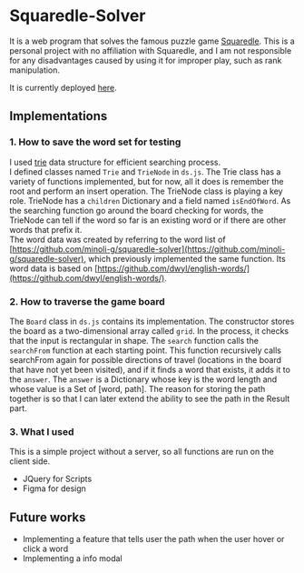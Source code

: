 # Squaredle-Solver

It is a web program that solves the famous puzzle game [Squaredle](https://squaredle.app/). This is a personal project with no affiliation with Squaredle, and I am not responsible for any disadvantages caused by using it for improper play, such as rank manipulation.

It is currently deployed [here](https://jinhyeonkwon.github.io/Squaredle-Solver/).

## Implementations

### 1. How to save the word set for testing

I used [trie](https://en.wikipedia.org/wiki/Trie) data structure for efficient searching process.<br/>
I defined classes named `Trie` and `TrieNode` in `ds.js`. The Trie class has a variety of functions implemented, but for now, all it does is remember the root and perform an insert operation. The TrieNode class is playing a key role. TrieNode has a `children` Dictionary and a field named `isEndOfWord`. As the searching function go around the board checking for words, the TrieNode can tell if the word so far is an existing word or if there are other words that prefix it.<br/>
The word data was created by referring to the word list of [https://github.com/minoli-g/squaredle-solver](https://github.com/minoli-g/squaredle-solver), which previously implemented the same function. Its word data is based on [https://github.com/dwyl/english-words/](https://github.com/dwyl/english-words/).

### 2. How to traverse the game board

The `Board` class in `ds.js` contains its implementation. The constructor stores the board as a two-dimensional array called `grid`. In the process, it checks that the input is rectangular in shape. The `search` function calls the `searchFrom` function at each starting point. This function recursively calls searchFrom again for possible directions of travel (locations in the board that have not yet been visited), and if it finds a word that exists, it adds it to the `answer`. The `answer` is a Dictionary whose key is the word length and whose value is a Set of [word, path]. The reason for storing the path together is so that I can later extend the ability to see the path in the Result part.

### 3. What I used

This is a simple project without a server, so all functions are run on the client side.

- JQuery for Scripts
- Figma for design

## Future works

- Implementing a feature that tells user the path when the user hover or click a word
- Implementing a info modal

